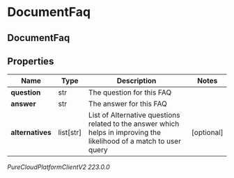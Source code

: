 # DocumentFaq

## DocumentFaq

## Properties

|Name | Type | Description | Notes|
|------------ | ------------- | ------------- | -------------|
| **question** | str | The question for this FAQ | |
| **answer** | str | The answer for this FAQ | |
| **alternatives** | list[str] | List of Alternative questions related to the answer which helps in improving the likelihood of a match to user query | [optional] |



_PureCloudPlatformClientV2 223.0.0_
